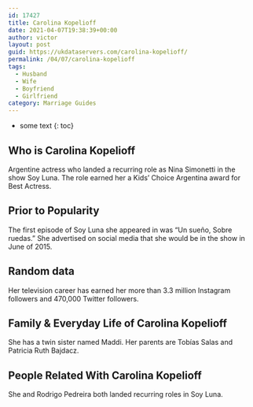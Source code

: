 ```yaml
---
id: 17427
title: Carolina Kopelioff
date: 2021-04-07T19:38:39+00:00
author: victor
layout: post
guid: https://ukdataservers.com/carolina-kopelioff/
permalink: /04/07/carolina-kopelioff
tags:
  - Husband
  - Wife
  - Boyfriend
  - Girlfriend
category: Marriage Guides
---
```


* some text
{: toc}


## Who is Carolina Kopelioff



Argentine actress who landed a recurring role as Nina Simonetti in the show Soy Luna. The role earned her a Kids&#8217; Choice Argentina award for Best Actress. 

                
                
                
## Prior to Popularity



The first episode of Soy Luna she appeared in was &#8220;Un sueño, Sobre ruedas.&#8221; She advertised on social media that she would be in the show in June of 2015.

                
                
                
## Random data



Her television career has earned her more than 3.3 million Instagram followers and 470,000 Twitter followers.

                
                
                
## Family & Everyday Life of Carolina Kopelioff



She has a twin sister named Maddi. Her parents are Tobías Salas and Patricia Ruth Bajdacz. 

                
                
                
## People Related With Carolina Kopelioff



She and Rodrigo Pedreira both landed recurring roles in Soy Luna.

                
              
            
          
          
          